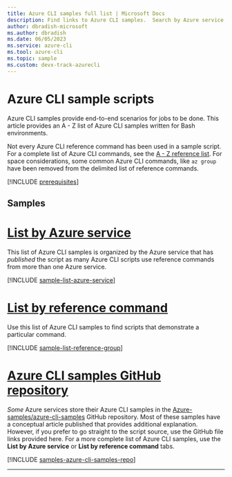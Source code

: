 ```yaml
---
title: Azure CLI samples full list | Microsoft Docs
description: Find links to Azure CLI samples.  Search by Azure service, command name, or GitHub file name.
author: dbradish-microsoft
ms.author: dbradish
ms.date: 06/05/2023
ms.service: azure-cli
ms.tool: azure-cli
ms.topic: sample 
ms.custom: devx-track-azurecli
---
```

<!-- This article is autogenerated.  Please contact the author for desired updates. -->

# Azure CLI sample scripts

Azure CLI samples provide end-to-end scenarios for jobs to be done. This article provides an A - Z list of Azure CLI samples written for Bash environments. 

Not every Azure CLI reference command has been used in a sample script. For a complete list of Azure CLI commands, see the [A - Z reference list](/cli/azure/reference-index). For space considerations, some common Azure CLI commands, like `az group` have been removed from the delimited list of reference commands.

[!INCLUDE [prerequisites](~/articles/reusable-content/azure-cli/azure-cli-prepare-your-environment.md)]

## Samples

# [List by Azure service](#tab/service)

This list of Azure CLI samples is organized by the Azure service that has _published_ the script as many Azure CLI scripts use reference commands from more than one Azure service.

[!INCLUDE [sample-list-azure-service](includes/samples-azure-service.md)]

# [List by reference command](#tab/command)

Use this list of Azure CLI samples to find scripts that demonstrate a particular command.

[!INCLUDE [sample-list-reference-group](includes/samples-reference-group.md)]

# [Azure CLI samples GitHub repository](#tab/github)

_Some_ Azure services store their Azure CLI samples in the [Azure-samples/azure-cli-samples](https://github.com/Azure-Samples/azure-cli-samples) GitHub repository.  Most of these samples have a conceptual article published that provides additional explanation.  However, if you prefer to go straight to the script source, use the GitHub file links provided here.  For a more complete list of Azure CLI samples, use the **List by Azure service** or **List by reference command** tabs.

[!INCLUDE [samples-azure-cli-samples-repo](includes/samples-azure-cli-samples-repo.md)]

---

